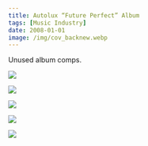 ```yaml
---
title: Autolux “Future Perfect” Album
tags: [Music Industry]
date: 2008-01-01
image: /img/cov_backnew.webp
---
```


Unused album comps. 

![](/img/2-3new.webp)

![](/img/4-5new.webp)

![](/img/6-7new.webp)

![](/img/8-9new.webp)

![](/img/10-11new.webp)